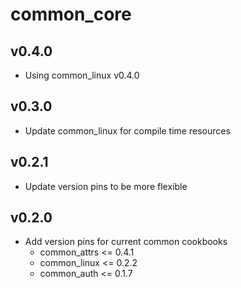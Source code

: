 common\_core
=======

v0.4.0
------
* Using common_linux v0.4.0

v0.3.0
------
* Update common\_linux for compile time resources

v0.2.1
------
* Update version pins to be more flexible

v0.2.0
------
* Add version pins for current common cookbooks
  * common\_attrs <= 0.4.1
  * common\_linux <= 0.2.2
  * common\_auth <= 0.1.7
